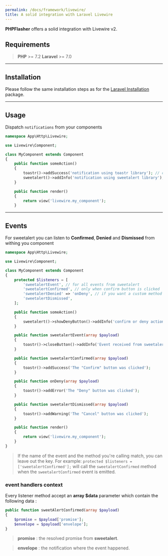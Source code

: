 ```yaml
---
permalink: /docs/framework/livewire/
title: A solid integration with Laravel Livewire
---
```


**<span class="text-indigo-900">PHP<span class="text-indigo-500">Flasher</span></span>** offers a solid integration with Livewire v2.

## <i class="fa-duotone fa-list-radio"></i> Requirements

> <i class="fa-brands fa-php fa-2xl text-blue-900 mr-1 mb-1"></i> **PHP** >= 7.2
> <i class="fa-brands fa-laravel fa-2xl text-red-900 mr-1 ml-4"></i> **Laravel** >= 7.0

---

## <i class="fa-duotone fa-list-radio"></i> Installation

Please follow the same installation steps as for the [Laravel Installation](/docs/framework/laravel) package.

---

## <i class="fa-duotone fa-list-radio"></i> Usage

Dispatch `notifications` from your components

```php
namespace App\Http\Livewire;

use Livewire\Component;

class MyComponent extends Component
{
    public function someAction()
    {
        toastr()->addSuccess('notification using toastr library'); // composer require php-flasher/flasher-toastr-laravel
        sweetalert()->addInfo('notification using sweetalert library'); // composer require php-flasher/flasher-sweetalert-laravel
    }

    public function render()
    {
        return view('livewire.my_component');
    }
```

---

## <i class="fa-duotone fa-list-radio"></i> Events

For sweetalert you can listen to **Confirmed**, **Denied** and **Dismissed** from withing you component

```php
namespace App\Http\Livewire;

use Livewire\Component;

class MyComponent extends Component
{
    protected $listeners = [
        'sweetalertEvent', // for all events from sweetalert
        'sweetalertConfirmed', // only when confirm button is clicked
        'sweetalertDenied' => 'onDeny', // if you want a custom method name
        'sweetalertDismissed',
    ];

    public function someAction()
    {
        sweetalert()->showDenyButton()->addInfo('confirm or deny action');
    }

    public function sweetalertEvent(array $payload)
    {
        toastr()->closeButton()->addInfo('Event received from sweetalert');
    }

    public function sweetalertConfirmed(array $payload)
    {
        toastr()->addSuccess('The "Confirm" button was clicked');
    }

    public function onDeny(array $payload)
    {
        toastr()->addError('The "Deny" button was clicked');
    }

    public function sweetalertDismissed(array $payload)
    {
        toastr()->addWarning('The "Cancel" button was clicked');
    }

    public function render()
    {
        return view('livewire.my_component');
    }
}
```

> If the name of the event and the method you're calling match, you can leave out the key. For example: `protected $listeners = ['sweetalertConfirmed'];` will call the `sweetalertConfirmed` method when the `sweetalertConfirmed` event is emitted.

### <i class="fa-duotone fa-list-radio"></i> event handlers context

Every listener method accept an **array $data** parameter which contain the following data :

```php
public function sweetAlertConfirmed(array $payload)
{
    $promise = $payload['promise'];
    $envelope = $payload['envelope'];
}
```

> **promise** : the resolved promise from **sweetalert**.

> **envelope** : the notification where the event happened.
